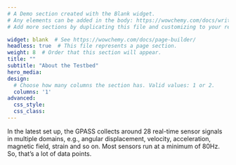 ```yaml
---
# A Demo section created with the Blank widget.
# Any elements can be added in the body: https://wowchemy.com/docs/writing-markdown-latex/
# Add more sections by duplicating this file and customizing to your requirements.

widget: blank  # See https://wowchemy.com/docs/page-builder/
headless: true  # This file represents a page section.
weight: 8  # Order that this section will appear.
title: ""
subtitle: "About the Testbed"
hero_media: 
design:
  # Choose how many columns the section has. Valid values: 1 or 2.
  columns: '1'
advanced:
  css_style:
  css_class:
---
```


In the latest set up, the GPASS collects around 28 real-time sensor signals in multiple domains, e.g., angular displacement, velocity, acceleration, magnetic field, strain and so on. Most sensors run at a minimum of 80Hz. So, that’s a lot of data points.  
